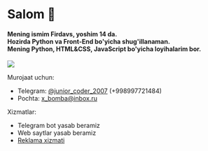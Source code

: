 <h1>Salom 👋</h1>
<h4>Mening ismim Firdavs, yoshim 14 da.<br>
Hozirda Python va Front-End bo'yicha shug'illanaman.<br>
Mening Python, HTML&CSS, JavaScript bo'yicha loyihalarim bor.<br>
</h4>

![](https://github-readme-stats.vercel.app/api/top-langs/?username=USERNAME&show_icons=true&theme=react)

Murojaat uchun:

- Telegram: <a href="https://t.me/junior_coder_2007">@junior_coder_2007</a> (+998997721484)
- Pochta: x_bomba@inbox.ru

Xizmatlar:

- Telegram bot yasab beramiz
- Web saytlar yasab beramiz
- <a href="https://t.me/pyreklama/5">Reklama xizmati</a>
